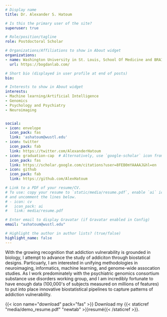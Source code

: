 ```yaml
---
# Display name
title: Dr. Alexander S. Hatoum

# Is this the primary user of the site?
superuser: true

# Role/position/tagline
role: Postdoctoral Scholar

# Organizations/Affiliations to show in About widget
organizations:
- name: Washington University in St. Louis, School Of Medicine and BRAIN Lab
  url: https://bogdanlab.com/

# Short bio (displayed in user profile at end of posts)
bio: 

# Interests to show in About widget
interests:
- Machine learning/Artificial Intelligence
- Genomics
- Psychology and Psychiatry
- Neuroimaging


social:
- icon: envelope
  icon_pack: fas
  link: 'ashatoum@wustl.edu'
- icon: twitter
  icon_pack: fab
  link: https://twitter.com/AlexanderHatoum
- icon: graduation-cap  # Alternatively, use `google-scholar` icon from `ai` icon pack
  icon_pack: fas
  link: https://scholar.google.com/citations?user=8FEB0mYAAAAJ&hl=en
- icon: github
  icon_pack: fab
  link: https://github.com/AlexHatoum

# Link to a PDF of your resume/CV.
# To use: copy your resume to `static/media/resume.pdf`, enable `ai` icons in `params.toml`, 
# and uncomment the lines below.
# - icon: cv
#   icon_pack: ai
#   link: media/resume.pdf

# Enter email to display Gravatar (if Gravatar enabled in Config)
email: "ashatoum@wustl.edu"

# Highlight the author in author lists? (true/false)
highlight_name: false
---
```


With the growing recognition that addiction vulnerability is grounded in biology, I attempt to advance the study of addiciton through biostatical designs. Particuarly, I am interested in unifying methodologies in neuroimaging, informatics, machine learning, and genome-wide assocation studies. As I work predominately with the psychiatric genomics consortium substance use disorders working group, and I am incredibly fortunate to have enough data (100,000's of subjects measured on millions of features) to put into place innovative biostatistical pipelines to capture patterns of addiction vulnerability. 


{{< icon name="download" pack="fas" >}} Download my {{< staticref "media/demo_resume.pdf" "newtab" >}}resumé{{< /staticref >}}.
